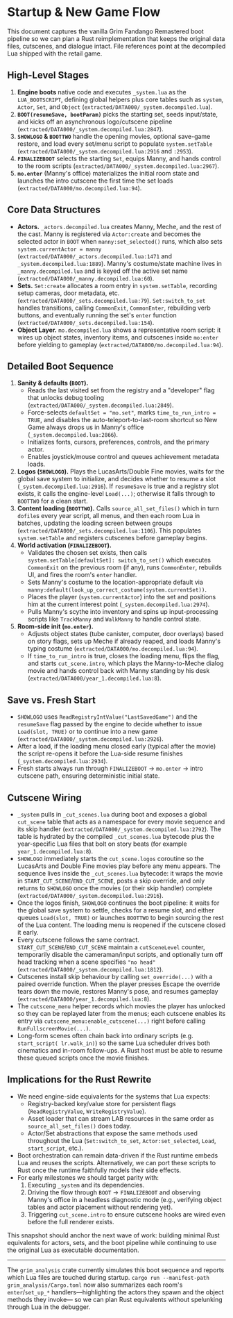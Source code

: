 # Startup & New Game Flow

This document captures the vanilla Grim Fandango Remastered boot pipeline so we
can plan a Rust reimplementation that keeps the original data files, cutscenes,
and dialogue intact. File references point at the decompiled Lua shipped with
the retail game.

## High-Level Stages
1. **Engine boots** native code and executes `_system.lua` as the
   `LUA_BOOTSCRIPT`, defining global helpers plus core tables such as `system`,
   `Actor`, `Set`, and `Object` (`extracted/DATA000/_system.decompiled.lua`).
2. **`BOOT(resumeSave, bootParam)`** picks the starting set, seeds input/state,
   and kicks off an asynchronous logo/cutscene pipeline
   (`extracted/DATA000/_system.decompiled.lua:2847`).
3. **`SHOWLOGO` & `BOOTTWO`** handle the opening movies, optional save-game
   restore, and load every set/menu script to populate `system.setTable`
   (`extracted/DATA000/_system.decompiled.lua:2916` and `:2953`).
4. **`FINALIZEBOOT`** selects the starting `Set`, equips Manny, and hands
   control to the room scripts (`extracted/DATA000/_system.decompiled.lua:2967`).
5. **`mo.enter`** (Manny's office) materializes the initial room state and
   launches the intro cutscene the first time the set loads
   (`extracted/DATA000/mo.decompiled.lua:94`).

## Core Data Structures
- **Actors.** `_actors.decompiled.lua` creates Manny, Meche, and the rest of the
  cast. Manny is registered via `Actor:create` and becomes the selected actor in
  `BOOT` when `manny:set_selected()` runs, which also sets
  `system.currentActor = manny` (`extracted/DATA000/_actors.decompiled.lua:1471`
  and `_system.decompiled.lua:1889`). Manny's costume/state machine lives in
  `_manny.decompiled.lua` and is keyed off the active set name
  (`extracted/DATA000/_manny.decompiled.lua:60`).
- **Sets.** `Set:create` allocates a room entry in `system.setTable`, recording
  setup cameras, door metadata, etc. (`extracted/DATA000/_sets.decompiled.lua:79`).
  `Set:switch_to_set` handles transitions, calling `CommonExit`, `CommonEnter`,
  rebuilding verb buttons, and eventually running the set's `enter` function
  (`extracted/DATA000/_sets.decompiled.lua:154`).
- **Object Layer.** `mo.decompiled.lua` shows a representative room script:
  it wires up object states, inventory items, and cutscenes inside `mo:enter`
  before yielding to gameplay (`extracted/DATA000/mo.decompiled.lua:94`).

## Detailed Boot Sequence
1. **Sanity & defaults (`BOOT`).**
   - Reads the last visited set from the registry and a "developer" flag that
     unlocks debug tooling (`extracted/DATA000/_system.decompiled.lua:2849`).
   - Force-selects `defaultSet = "mo.set"`, marks `time_to_run_intro = TRUE`,
     and disables the auto-teleport-to-last-room shortcut so New Game always
     drops us in Manny's office (`_system.decompiled.lua:2866`).
   - Initializes fonts, cursors, preferences, controls, and the primary actor.
   - Enables joystick/mouse control and queues achievement metadata loads.
2. **Logos (`SHOWLOGO`).** Plays the LucasArts/Double Fine movies, waits for
   the global save system to initialize, and decides whether to resume a slot
   (`_system.decompiled.lua:2916`). If `resumeSave` is true and a registry slot
   exists, it calls the engine-level `Load(...)`; otherwise it falls through to
   `BOOTTWO` for a clean start.
3. **Content loading (`BOOTTWO`).** Calls `source_all_set_files()` which in turn
   `dofile`s every year script, all menus, and then each room Lua in batches,
   updating the loading screen between groups
   (`extracted/DATA000/_sets.decompiled.lua:1106`). This populates
   `system.setTable` and registers cutscenes before gameplay begins.
4. **World activation (`FINALIZEBOOT`).**
   - Validates the chosen set exists, then calls `system.setTable[defaultSet]:
     switch_to_set()` which executes `CommonExit` on the previous room (if any),
     runs `CommonEnter`, rebuilds UI, and fires the room's `enter` handler.
   - Sets Manny's costume to the location-appropriate default via
     `manny:default(look_up_correct_costume(system.currentSet))`.
   - Places the player (`system.currentActor`) into the set and positions him at
     the current interest point (`_system.decompiled.lua:2974`).
   - Pulls Manny's scythe into inventory and spins up input-processing scripts
     like `TrackManny` and `WalkManny` to handle control state.
5. **Room-side init (`mo.enter`).**
   - Adjusts object states (tube canister, computer, door overlays) based on
     story flags, sets up Meche if already reaped, and loads Manny's typing
     costume (`extracted/DATA000/mo.decompiled.lua:94`).
   - If `time_to_run_intro` is true, closes the loading menu, flips the flag, and
     starts `cut_scene.intro`, which plays the Manny-to-Meche dialog movie and
     hands control back with Manny standing by his desk
     (`extracted/DATA000/year_1.decompiled.lua:8`).

## Save vs. Fresh Start
- `SHOWLOGO` uses `ReadRegistryIntValue("LastSavedGame")` and the `resumeSave`
  flag passed by the engine to decide whether to issue `Load(slot, TRUE)` or to
  continue into a new game (`extracted/DATA000/_system.decompiled.lua:2926`).
- After a load, if the loading menu closed early (typical after the movie) the
  script re-opens it before the Lua-side resume finishes (`_system.decompiled.lua:2934`).
- Fresh starts always run through `FINALIZEBOOT` → `mo.enter` → intro cutscene
  path, ensuring deterministic initial state.

## Cutscene Wiring
- `_system` pulls in `_cut_scenes.lua` during boot and exposes a global
  `cut_scene` table that acts as a namespace for every movie sequence and its
  skip handler (`extracted/DATA000/_system.decompiled.lua:2792`). The table is
  hydrated by the compiled `_cut_scenes.lua` bytecode plus the year-specific Lua
  files that bolt on story beats (for example `year_1.decompiled.lua:8`).
- `SHOWLOGO` immediately starts the `cut_scene.logos` coroutine so the LucasArts
  and Double Fine movies play before any menu appears. The sequence lives inside
  the `_cut_scenes.lua` bytecode: it wraps the movie in
  `START_CUT_SCENE`/`END_CUT_SCENE`, posts a skip override, and only returns to
  `SHOWLOGO` once the movies (or their skip handler) complete
  (`extracted/DATA000/_system.decompiled.lua:2916`).
- Once the logos finish, `SHOWLOGO` continues the boot pipeline: it waits for
  the global save system to settle, checks for a resume slot, and either queues
  `Load(slot, TRUE)` or launches `BOOTTWO` to begin sourcing the rest of the Lua
  content. The loading menu is reopened if the cutscene closed it early.
- Every cutscene follows the same contract. `START_CUT_SCENE`/`END_CUT_SCENE`
  maintain a `cutSceneLevel` counter, temporarily disable the cameraman/input
  scripts, and optionally turn off head tracking when a scene specifies
  `"no head"` (`extracted/DATA000/_system.decompiled.lua:1812`).
- Cutscenes install skip behaviour by calling `set_override(...)` with a paired
  override function. When the player presses Escape the override tears down the
  movie, restores Manny's pose, and resumes gameplay (`extracted/DATA000/year_1.decompiled.lua:8`).
- The `cutscene_menu` helper records which movies the player has unlocked so
  they can be replayed later from the menus; each cutscene enables its entry via
  `cutscene_menu:enable_cutscene(...)` right before calling
  `RunFullscreenMovie(...)`.
- Long-form scenes often chain back into ordinary scripts (e.g. `start_script(
  lr.walk_in)`) so the same Lua scheduler drives both cinematics and in-room
  follow-ups. A Rust host must be able to resume these queued scripts once the
  movie finishes.

## Implications for the Rust Rewrite
- We need engine-side equivalents for the systems that Lua expects:
  - Registry-backed key/value store for persistent flags (`ReadRegistryValue`,
    `WriteRegistryValue`).
  - Asset loader that can stream LAB resources in the same order as
    `source_all_set_files()` does today.
  - Actor/Set abstractions that expose the same methods used throughout the Lua
    (`Set:switch_to_set`, `Actor:set_selected`, `Load`, `start_script`, etc.).
- Boot orchestration can remain data-driven if the Rust runtime embeds Lua and
  reuses the scripts. Alternatively, we can port these scripts to Rust once the
  runtime faithfully models their side effects.
- For early milestones we should target parity with:
  1. Executing `_system` and its dependencies.
  2. Driving the flow through `BOOT` → `FINALIZEBOOT` and observing Manny's
     office in a headless diagnostic mode (e.g., verifying object tables and
     actor placement without rendering yet).
  3. Triggering `cut_scene.intro` to ensure cutscene hooks are wired even before
     the full renderer exists.

This snapshot should anchor the next wave of work: building minimal Rust
equivalents for actors, sets, and the boot pipeline while continuing to use the
original Lua as executable documentation.


---

The `grim_analysis` crate currently simulates this boot sequence and reports
which Lua files are touched during startup. `cargo run --manifest-path
grim_analysis/Cargo.toml` now also summarizes each room's `enter`/`set_up_*`
handlers—highlighting the actors they spawn and the object methods they invoke—
so we can plan Rust equivalents without spelunking through Lua in the debugger.
